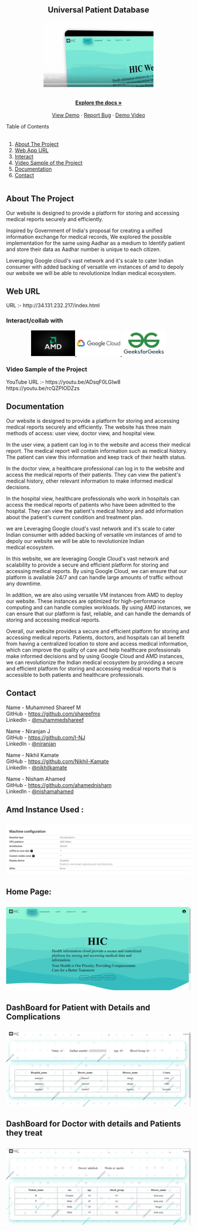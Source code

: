 
<br />
<div align="center">
  <h2>Universal Patient Database</h2>
  <a href="https://github.com/shareefmx/GFG_hackathon">
    <img src="Assets/7ibrqu.gif" alt="Logo" width="300" height="180">
  </a>
  <br />
  <p align="center">
    <br />
    <a href="#brief"><strong>Explore the docs »</strong></a>
    <br />
    <br />
    <a href="http://34.131.232.217/index.html">View Demo</a>
    ·
    <a href="https://github.com/shareefmx/GFG_hackathon/issues">Report Bug</a>
    ·
    <a href="https://youtu.be/ADsqF0LGIw8">Demo Video</a>
  </p>
</div>

<!-- TABLE OF CONTENTS -->
<Table>
  <summary>Table of Contents</summary>
  </br>
  <ol>
    <li><a href="#about-the-project">About The Project</a></li>
    <li><a href="#url">Web App URL</a></li>
    <li><a href="#interact">Interact</a></li>
    <li><a href="#Video">Video Sample of the Project</a></li>
    <li><a href="#brief">Documentation</a></li>
    <li><a href="#contact">Contact</a></li>
  </ol>
</Table>

## About The Project

  Our website is designed to provide a platform for storing and accessing medical reports securely and efficiently.

  Inspired by Government of India's proposal for creating a unified information exchange for medical records, We explored the possible implementation for the same using Aadhar as a medium to Identify patient and store their data as Aadhar number is unique to each citizen.

  Leveraging Google cloud's vast network and it's scale to cater Indian consumer with added backing of versatile vm instances of amd to depoly our website we will be able to revolutionize Indian medical ecosystem.
  
## Web URL

<p id="url">URL :- http://34.131.232.217/index.html </p>

### Interact/collab with  
  
<p id="interact"></p>
<div align="center">
 <a href="https://www.amd.com/en.html">
    <img src="Assets/R.png" alt="Logo" width="120" height="70">
  </a></t>
  <a href="https://cloud.google.com/">
    <img src="Assets/Google-Cloud-Logo.png" alt="Logo" width="120" height="70">
  </a></t>
  <a href="https://www.geeksforgeeks.org/">
    <img src="Assets/R (1).png" alt="Logo" width="120" height="70">
  </a>
</div>


### Video Sample of the Project

<p id="Video">YouTube URL :- https://youtu.be/ADsqF0LGIw8 </br>
                             https://youtu.be/rcQZPIODZzs
</p>

## Documentation

<p id="brief">
  Our website is designed to provide a platform for storing and accessing medical reports securely and efficiently. The website has three main methods of access: user view, doctor view, and hospital view.
  
  In the user view, a patient can log in to the website and access their medical report. The medical report will contain information such as medical history. The patient can view this information and keep track of their health status.
  
  In the doctor view, a healthcare professional can log in to the website and access the medical reports of their patients. They can view the patient's medical history, other relevant information to make informed medical decisions.
  
  In the hospital view, healthcare professionals who work in hospitals can access the medical reports of patients who have been admitted to the hospital. They can view the patient's medical history and add information about the patient's current condition and treatment plan.

  we are Leveraging Google cloud's vast network and it's scale to cater Indian consumer with added backing of versatile vm instances of amd to depoly our website we will be able to revolutionize Indian medical ecosystem.

  In this website, we are leveraging Google Cloud's vast network and scalability to provide a secure and efficient platform for storing and accessing medical reports. By using Google Cloud, we can ensure that our platform is available 24/7 and can handle large amounts of traffic without any downtime.

  In addition, we are also using versatile VM instances from AMD to deploy our website. These instances are optimized for high-performance computing and can handle complex workloads. By using AMD instances, we can ensure that our platform is fast, reliable, and can handle the demands of storing and accessing medical reports.

  Overall, our website provides a secure and efficient platform for storing and accessing medical reports. Patients, doctors, and hospitals can all benefit from having a centralized location to store and access medical information, which can improve the quality of care and help healthcare professionals make informed decisions and by using Google Cloud and AMD instances, we can revolutionize the Indian medical ecosystem by providing a secure and efficient platform for storing and accessing medical reports that is accessible to both patients and healthcare professionals.
</p>

## Contact

Name - Muhammed Shareef M </br>
GitHub - https://github.com/shareefmx </br>
LinkedIn - [@muhammedshareef](https://www.linkedin.com/in/muhammed-shareef-m-956a70224/) </br>

Name - Niranjan J </br>
GitHub - https://github.com/I-NJ </br>
LinkedIn - [@niranjan](https://www.linkedin.com/in/niranjan096/) </br>

Name - Nikhil Kamate </br>
GitHub - https://github.com/Nikhil-Kamate </br>
LinkedIn - [@nikhilkamate](https://www.linkedin.com/in/nikhil-k-9a457a242/) </br>

Name - Nisham Ahamed </br>
GitHub - https://github.com/ahamednisham </br>
LinkedIn - [@nishamahamed](https://www.linkedin.com/in/nishamahamed/) </br>

<div class="images">
  <h2>Amd Instance Used : <h2>
  <img src="AMD.png">
  <h2>Home Page: <h2>
  <img src="Homepage.png">
  <h2> DashBoard for Patient with Details and Complications <h2>
  <img src="User DashBoard.png">
  <h2>DashBoard for Doctor with details and Patients they treat<h2>
  <img src="Doctor DashBoard.png">
  </div>

